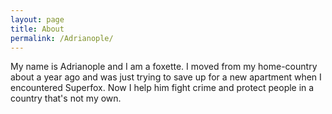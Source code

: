 ```yaml
---
layout: page
title: About
permalink: /Adrianople/
---
```

My name is Adrianople and I am a foxette. I moved from my home-country about a year ago and was just trying to save up for a new apartment when I encountered Superfox. Now I help him fight crime and protect people in a country that's not my own.
